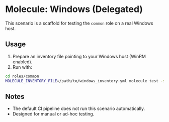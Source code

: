 # Molecule: Windows (Delegated)

This scenario is a scaffold for testing the `common` role on a real Windows host.

## Usage
1. Prepare an inventory file pointing to your Windows host (WinRM enabled).
2. Run with:

```bash
cd roles/common
MOLECULE_INVENTORY_FILE=/path/to/windows_inventory.yml molecule test -s windows
```

## Notes
- The default CI pipeline does not run this scenario automatically.
- Designed for manual or ad-hoc testing.
